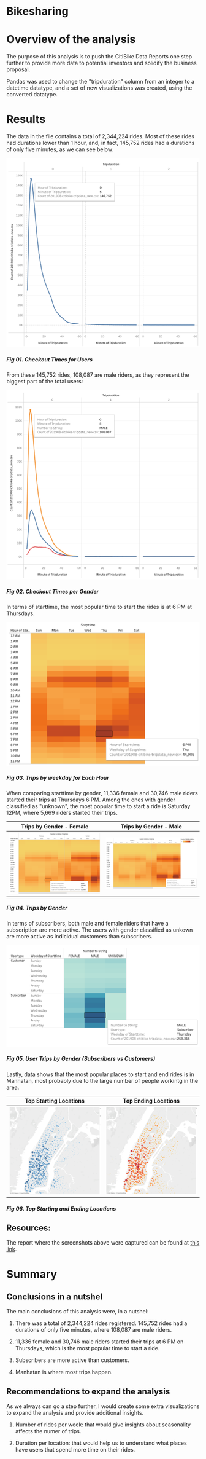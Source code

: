 # Bikesharing

# Overview of the analysis

The purpose of this analysis is to push the CitiBike Data Reports one step further to provide more data to potential investors and solidify the business proposal.

Pandas was used to change the "tripduration" column from an integer to a datetime datatype, and a set of new visualizations was created, using the converted datatype.

# Results

The data in the file contains a total of 2,344,224 rides. Most of these rides had durations lower than 1 hour, and, in fact, 145,752 rides had a durations of only five minutes, as we can see below:

![](/Images/01_Checkout_Times.png)
##### Fig 01. Checkout Times for Users

From these 145,752 rides, 108,087 are male riders, as they represent the biggest part of the total users:

![](/Images/02_Checkout_per_Gender.png)
##### Fig 02. Checkout Times per Gender

In terms of starttime, the most popular time to start the rides is at 6 PM at Thursdays.

![](/Images/03_Trips_by_Weekday.png)
##### Fig 03. Trips by weekday for Each Hour

When comparing starttime by gender, 11,336 female and 30,746 male riders started their trips at Thursdays 6 PM. 
Among the ones with gender classified as "unknown", the most popular time to start a ride is Saturday 12PM, where 5,669 riders started their trips.

Trips by Gender - Female | Trips by Gender - Male
:-------------------------:|:-------------------------:
![](/Images/04_Trips_by_Gender_female.png)  |  ![](/Images/04_Trips_by_Gender_male.png)
##### Fig 04. Trips by Gender

In terms of subscribers, both male and female riders that have a subscription are more active. The users with gender classified as unkown are more active as indicidual customers than subscribers.

![](/Images/05_Subscribers.png)
##### Fig 05. User Trips by Gender (Subscribers vs Customers)

Lastly, data shows that the most popular places to start and end rides is in Manhatan, most probably due to the large number of people workintg in the area.

Top Starting Locations | Top Ending Locations
:-------------------------:|:-------------------------:
![](/Images/06_Starting_Locations.png)  |  ![](/Images/07_Ending_Locations.png)
##### Fig 06. Top Starting and Ending Locations


## Resources:

The report where the screenshots above were captured can be found at
[this link](https://public.tableau.com/app/profile/ericosabino/viz/CitiBikeTripData-Challenge/NYCCitibikeAnalysis).



# Summary

## Conclusions in a nutshel

The main conclusions of this analysis were, in a nutshel:

1. There was a total of 2,344,224 rides registered. 145,752 rides had a durations of only five minutes, where 108,087 are male riders.

2. 11,336 female and 30,746 male riders started their trips at 6 PM on Thursdays, which is the most popular time to start a ride.

3. Subscribers are more active than customers.

4. Manhatan is where most trips happen.


## Recommendations to expand the analysis

As we always can go a step further, I would create some extra visualizations to expand the analysis and provide additional insights.

1. Number of rides per week: that would give insights about seasonality affects the numer of trips.

2. Duration per location: that would help us to understand what places have users that spend more time on their rides.